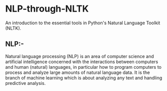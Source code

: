 # NLP-through-NLTK
An introduction to the essential tools in Python's Natural Language Toolkit (NLTK).

## NLP:-

Natural language processing (NLP) is an area of computer science and artificial intelligence concerned with the interactions between computers and human (natural) languages, in particular how to program computers to process and analyze large amounts of natural language data. It is the branch of machine learning which is about analyzing any text and handling predictive analysis.
